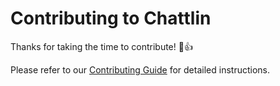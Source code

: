 # Contributing to Chattlin

Thanks for taking the time to contribute! :tada::+1:

Please refer to our [Contributing Guide](https://www.chattlin.com/docs/contributing-guide) for detailed instructions. 
